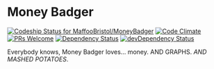 Money Badger
=========

[ ![Codeship Status for MaffooBristol/MoneyBadger](https://codeship.com/projects/36019340-5603-0132-841d-0a29efabe26e/status?branch=master)](https://codeship.com/projects/49434) [![Code Climate](https://img.shields.io/codeclimate/github/maffoobristol/moneybadger.svg?style=flat-square)](https://codeclimate.com/github/maffoobristol/moneybadger) [![PRs Welcome](https://img.shields.io/badge/prs-welcome-brightgreen.svg?style=flat-square)](http://makeapullrequest.com) [![Dependency Status](https://img.shields.io/david/maffoobristol/moneybadger.svg?style=flat-square)](https://david-dm.org/maffoobristol/moneybadger) [![devDependency Status](https://img.shields.io/david/dev/maffoobristol/moneybadger.svg?style=flat-square)](https://david-dm.org/maffoobristol/moneybadger#info=devDependencies)

Everybody knows, Money Badger loves... money. AND GRAPHS. *AND MASHED POTATOES*.
